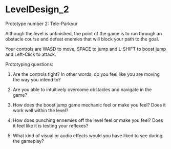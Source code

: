 # LevelDesign_2

 Prototype number 2: Tele-Parkour
 
 Although the level is unfinished, the point of the game is to run through an obstacle course and defeat enemies that will block your path to the goal.
 
 Your controls are WASD to move, SPACE to jump and L-SHIFT to boost jump and Left-Click to attack.
 
 
 Prototyping questions:
 
 1. Are the controls tight? In other words, do you feel like you are moving the way you intend to?


 2. Are you able to intuitively overcome obstacles and navigate in the game?
 
 
 3. How does the boost jump game mechanic feel or make you feel? Does it work well within the level?


 4. How does punching ennemies off the level feel or make you feel? Does it feel like it is testing your reflexes?


 5. What kind of visual or audio effects would you have liked to see during the gameplay?

